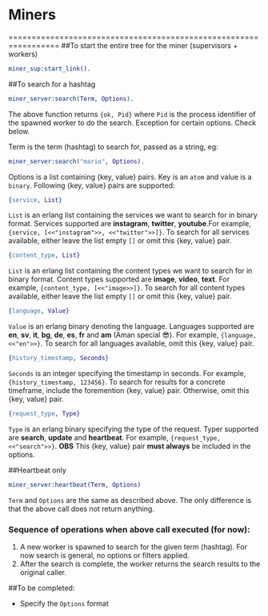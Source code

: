 # Miners
=================================================================
##To start the entire tree for the miner (supervisors + workers)
```erlang
miner_sup:start_link().
```

##To search for a hashtag
```erlang
miner_server:search(Term, Options).
```
The above function returns `{ok, Pid}` where `Pid` is the process identifier of the spawned worker to do the search. Exception for certain options. Check below.

Term is the term (hashtag) to search for, passed as a string, eg:
```erlang
miner_server:search("mario", Options).
```
Options is a list containing {key, value} pairs. Key is an `atom` and value is a `binary`. Following {key, value} pairs are supported:
```erlang
{service, List}
```
`List` is an erlang list containing the services we want to search for in binary format. Services supported are **instagram**, **twitter**, **youtube**.For example, `{service, [<<"instagram">>, <<"twitter">>]}`. To search for all services available, either leave the list empty `[]` or omit this {key, value} pair.
```erlang
{content_type, List}
```
`List` is an erlang list containing the content types we want to search for in binary format. Content types supported are **image**, **video**, **text**. For example, `{content_type, [<<"image>>]}`. To search for all content types available, either leave the list empty `[]` or omit this {key, value} pair.
```erlang
{language, Value}
```
`Value` is an erlang binary denoting the language. Languages supported are **en**, **sv**, **it**, **bg**, **de**, **es**, **fr** and **am** (Aman special :sunglasses:). For example, `{language, <<"en">>}`. To search for all languages available, omit this {key, value} pair.
```erlang
{history_timestamp, Seconds}
```
`Seconds` is an integer specifying the timestamp in seconds. For example, `{history_timestamp, 123456}`. To search for results for a concrete timeframe, include the foremention {key, value} pair. Otherwise, omit this {key, value} pair.
```erlang
{request_type, Type}
```
`Type` is an erlang binary specifying the type of the request. Typer supported are **search**, **update** and **heartbeat**. For example, `{request_type, <<"search">>}`. **OBS** This {key, value} pair **must always** be included in the options.

##Heartbeat only
```erlang
miner_server:heartbeat(Term, Options)
```
`Term` and `Options` are the same as described above. The only difference is that the above call does not return anything.


### Sequence of operations when above call executed (for now):
1. A new worker is spawned to search for the given term (hashtag). For now search is general, no options or filters applied.
2. After the search is complete, the worker returns the search results to the original caller.

##To be completed:
- Specify the `Options` format

